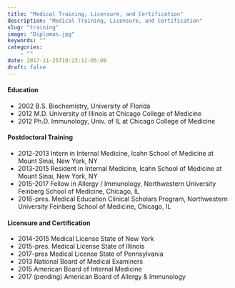 ```yaml
---
title: "Medical Training, Licensure, and Certification"
description: "Medical Training, Licensure, and Certification"
slug: "training"
image: "Diplomas.jpg"
keywords: ""
categories:
    - ""
date: 2017-11-25T19:23:11-05:00
draft: false
---
```


#### Education
* 2002 B.S. 	Biochemistry, University of Florida
* 2012 M.D. 	University of Illinois at Chicago College of Medicine
* 2012 Ph.D.	Immunology, Univ. of IL at Chicago College of Medicine

#### Postdoctoral Training
* 2012-2013	Intern in Internal Medicine, Icahn School of Medicine at Mount Sinai, New York, NY
* 2013-2015	Resident in Internal Medicine, Icahn School of Medicine at Mount Sinai, New York, NY
* 2015-2017	Fellow in Allergy / Immunology, Northwestern University Feinberg School of Medicine, Chicago, IL
* 2016-pres.	Medical Education Clinical Scholars Program, Northwestern University Feinberg School of Medicine, Chicago, IL

#### Licensure and Certification
* 2014-2015	Medical License State of New York
* 2015-pres.	Medical License State of Illinois
* 2017-pres	Medical License State of Pennsylvania
* 2013		National Board of Medical Examiners
* 2015		American Board of Internal Medicine
* 2017 (pending)	American Board of Allergy & Immunology
